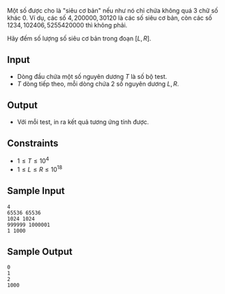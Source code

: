 Một số được cho là "siêu cơ bản" nếu như nó chỉ chứa không quá $3$ chữ số khác $0$. Ví dụ, các số $4, 200000, 30120$ là các số siêu cơ bản, còn các số $1234, 102406, 5255420000$ thì không phải.

Hãy đếm số lượng số siêu cơ bản trong đoạn $[L, R]$.

## Input

- Dòng đầu chứa một số nguyên dương $T$ là số bộ test.
- $T$ dòng tiếp theo, mỗi dòng chứa 2 số nguyên dương $L, R$.

## Output

- Với mỗi test, in ra kết quả tương ứng tính được.

## Constraints

- $1\le T\le 10^4$
- $1\le L\le R\le 10^{18}$

## Sample Input

    4
    65536 65536
    1024 1024
    999999 1000001
    1 1000

## Sample Output

    0
    1
    2
    1000

